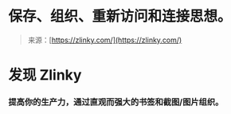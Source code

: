 <!--yml

分类：未分类

日期：2024-05-27 14:56:32

-->

# 保存、组织、重新访问和连接思想。

> 来源：[https://zlinky.com/](https://zlinky.com/)

# 发现 Zlinky

### 提高你的生产力，通过直观而强大的书签和截图/图片组织。
